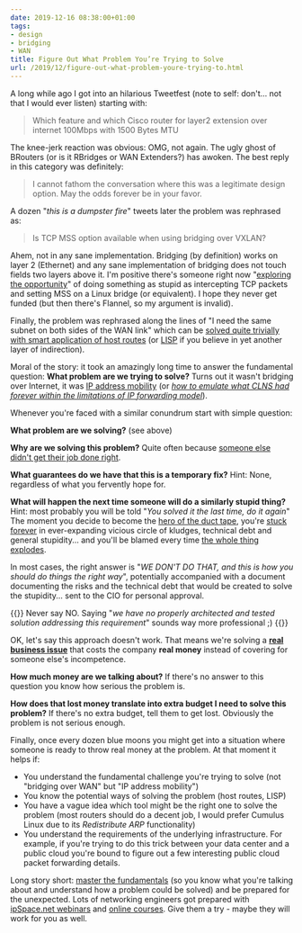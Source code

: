 ```yaml
---
date: 2019-12-16 08:38:00+01:00
tags:
- design
- bridging
- WAN
title: Figure Out What Problem You’re Trying to Solve
url: /2019/12/figure-out-what-problem-youre-trying-to.html
---
```

A long while ago I got into an hilarious Tweetfest (note to self: don't... not that I would ever listen) starting with:

> Which feature and which Cisco router for layer2 extension over internet 100Mbps with 1500 Bytes MTU

The knee-jerk reaction was obvious: OMG, not again. The ugly ghost of BRouters (or is it RBridges or WAN Extenders?) has awoken. The best reply in this category was definitely:

> I cannot fathom the conversation where this was a legitimate design option. May the odds forever be in your favor.

A dozen "*this is a dumpster fire*" tweets later the problem was rephrased as:
<!--more-->
> Is TCP MSS option available when using bridging over VXLAN?

Ahem, not in any sane implementation. Bridging (by definition) works on layer 2 (Ethernet) and any sane implementation of bridging does not touch fields two layers above it. I'm positive there's someone right now "[exploring the opportunity](/2019/10/the-cost-of-disruptiveness-and.html)" of doing something as stupid as intercepting TCP packets and setting MSS on a Linux bridge (or equivalent). I hope they never get funded (but then there's Flannel, so my argument is invalid).

Finally, the problem was rephrased along the lines of "I need the same subnet on both sides of the WAN link" which can be [solved quite trivially with smart application of host routes](/2019/11/stretched-layer-2-subnets-in-azure.html) (or [LISP](/2017/09/why-is-cisco-pushing-lisp-in-enterprise.html) if you believe in yet another layer of indirection).

Moral of the story: it took an amazingly long time to answer the fundamental question: **What problem are we trying to solve?** Turns out it wasn't bridging over Internet, it was [IP address mobility](/2018/01/revisited-need-for-stretched-vlans.html) (or *[how to emulate what CLNS had forever within the limitations of IP forwarding model](/2015/05/reinventing-clns-with-l3-only-forwarding.html)*).

Whenever you're faced with a similar conundrum start with simple question:

**What problem are we solving?** (see above)

**Why are we solving this problem?** Quite often because [someone else didn't get their job done right](/2013/04/this-is-what-makes-networking-so-complex.html).

**What guarantees do we have that this is a temporary fix?** Hint: None, regardless of what you fervently hope for.

**What will happen the next time someone will do a similarly stupid thing?** Hint: most probably you will be told "*You solved it the last time, do it again*" The moment you decide to become the [hero of the duct tape](/2013/08/temper-your-macgyver-streak.html), you're [stuck forever](/2013/09/layer-2-extension-otv-use-cases.html) in ever-expanding vicious circle of kludges, technical debt and general stupidity... and you'll be blamed every time [the whole thing explodes](/2019/05/real-life-data-center-meltdown.html).

In most cases, the right answer is "*WE DON'T DO THAT, and this is how you should do things the right way*", potentially accompanied with a document documenting the risks and the technical debt that would be created to solve the stupidity... sent to the CIO for personal approval.

{{<note>}}
Never say NO. Saying "*we have no properly architected and tested solution addressing this requirement*" sounds way more professional ;)
{{</note>}}

OK, let's say this approach doesn't work. That means we're solving a **[real business issue](/2013/01/long-distance-vmotion-stretched-ha.html)** that costs the company **real money** instead of covering for someone else's incompetence.

**How much money are we talking about?** If there's no answer to this question you know how serious the problem is.

**How does that lost money translate into extra budget I need to solve this problem?** If there's no extra budget, tell them to get lost. Obviously the problem is not serious enough.

Finally, once every dozen blue moons you might get into a situation where someone is ready to throw real money at the problem. At that moment it helps if:

-   You understand the fundamental challenge you're trying to solve (not "bridging over WAN" but "IP address mobility")
-   You know the potential ways of solving the problem (host routes, LISP)
-   You have a vague idea which tool might be the right one to solve the problem (most routers should do a decent job, I would prefer Cumulus Linux due to its *Redistribute ARP* functionality)
-   You understand the requirements of the underlying infrastructure. For example, if you're trying to do this trick between your data center and a public cloud you're bound to figure out a few interesting public cloud packet forwarding details.

Long story short: [master the fundamentals](/2015/03/you-must-understand-fundamentals-to-be.html) (so you know what you're talking about and understand how a problem could be solved) and be prepared for the unexpected. Lots of networking engineers got prepared with [ipSpace.net webinars](https://www.ipspace.net/Webinars/) and [online courses](https://www.ipspace.net/Courses). Give them a try - maybe they will work for you as well.
